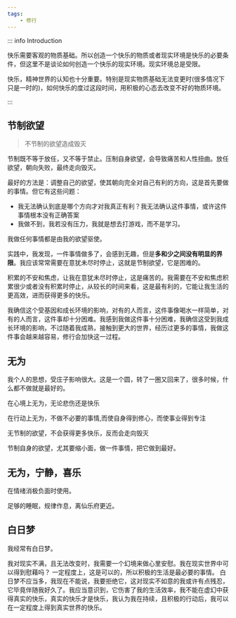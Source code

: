 ```yaml
---
tags:
    - 修行
---
```


::: info Introduction

快乐需要客观的物质基础。所以创造一个快乐的物质或者现实环境是快乐的必要条件，但这里不是谈论如何创造一个快乐的现实环境。现实环境总是受限。

快乐，精神世界的认知也十分重要。特别是现实物质基础无法变更时(很多情况下只是一时的)，如何快乐的度过这段时间，用积极的心态去改变不好的物质环境。

:::

## 节制欲望

> 不节制的欲望造成毁灭

节制既不等于放任，又不等于禁止。压制自身欲望，会导致痛苦和人性扭曲。放任欲望，朝向失败，最终走向毁灭。

最好的方法是：调整自己的欲望，使其朝向完全对自己有利的方向，这是首先要做的事情。但它有这些问题：

- 我无法确认到底是哪个方向才对我真正有利？我无法确认这件事情，或许这件事情根本没有正确答案
- 我做不到，我若没有压力，我就是想去打游戏，而不是学习。

我做任何事情都是由我的欲望驱使。

实践中，我发现，一件事情做多了，会感到无趣，但是**多和少之间没有明显的界限**。我应该常常需要在意犹未尽时停止，这就是节制欲望，它是困难的。

积累的不安和焦虑，让我在意犹未尽时停止，这是痛苦的。我需要在不安和焦虑积累很少或者没有积累时停止，从较长的时间来看，这是最有利的，它能让我生活的更高效，进而获得更多的快乐。

我确信这个受基因和成长环境的影响，对有的人而言，这件事像喝水一样简单，对有的人而言，这件事却十分困难。我感到我做这件事十分困难，我确信这受到我成长环境的影响，不过随着我成熟，接触到更大的世界，经历过更多的事情，我做这件事会越来越容易，修行会加快这一过程。


## 无为

我个人的思想，受庄子影响很大。这是一个圆，转了一圈又回来了，很多时候，什么都不做就是最好的。

在心境上无为，无论悲伤还是快乐

在行动上无为，不做不必要的事情,而使自身得到修心，而使事业得到专注

无节制的欲望，不会获得更多快乐，反而会走向毁灭

节制自身的欲望，尤其要缩小面，做一件事情，把它做到最好。

## 无为，宁静，喜乐

在情绪消极负面时使用。

足够的睡眠，规律作息，离仙乐府更近。

## 白日梦

我经常有白日梦。

我对现实不满，且无法改变时，我需要一个幻境来做心里安慰。我在现实世界中可以得到慰藉吗？ 一定程度上，这是可以的，所以积极的生活是最必要的事情。
白日梦不应当多，我现在不能说，我要拒绝它，这对现实不如意的我或许有点残忍，它毕竟伴随我好久了。我应当意识到，它伤害了我的生活效率，我不能在虚幻中获得真实的快乐，真实的快乐才是快乐，我认为我在持续，且积极的行动后，我可以在一定程度上得到真实世界的快乐。
